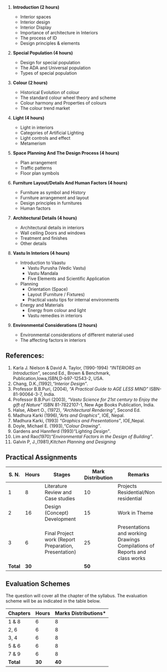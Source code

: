 1. **Introduction (2 hours)**
    * Interior spaces
    * Interior design
    * Interior Display
    * Importance of architecture in Interiors
    * The process of ID
    * Design principles & elements
    
2. **Special Population (4 hours)**
    * Design for special population
    * The ADA and Universal population
    * Types of special population
    
3. **Colour (2 hours)**
    * Historical Evolution of colour
    * The standard colour wheel theory and scheme
    * Colour harmony and Properties of colours
    * The colour trend market
    
4. **Light (4 hours)**
    * Light in interiors
    * Categories of Artificial Lighting
    * Light controls and effect
    * Metamerism
    
5. **Space Planning And The Design Process (4 hours)**
    * Plan arrangement
    * Traffic patterns
    * Floor plan symbols
    
6. **Furniture Layout/Details And Human Factors (4 hours)**
    * Furniture as symbol and History
    * Furniture arrangement and layout
    * Design principles in furnitures
    * Human factors
    
7. **Architectural Details (4 hours)**
    * Architectural details in interiors
    * Wall ceiling Doors and windows
    * Treatment and finishes
    * Other details 
    
8. **Vastu In Interiors (4 hours)**
    * Introduction to Vaastu
        * Vastu Purusha (Vedic Vastu)
        * Vastu Mandala
        * Five Elements and Scientific Application
    * Planning
        * Orientation (Space)
        * Layout (Furniture / Fixtures) 
        * Practical vastu tips for internal environments
    * Energy and Materials
        * Energy from colour and light
        * Vastu remedies in interiors
    
9. **Environmental Considerations (2 hours)**
    * Environmental considerations of different material used
    * The affecting factors in interiors


## References: 

1. Karla J. Nielson & David A. Taylor, (1990-1994) *“INTERIORS an Introduction”*, second Ed., Brown & Benchmark, Publication,Iowa,ISBN,D-b97-12543-2, USA.
2. Chang, D.K.,(1992),*“Interior Design”*. 
3. Professor B.B.Puri, (2004), *“A Practical Guide to AGE LESS MIND”* ISBN-81-90064-3-7, India. 
4. Professor B.B.Puri (2003), *“Vastu Science for 21st century to Enjoy the gift of Nature”* ISBN 81-7822107-1, New Age Books Publication, India.
5. Halse, Albert O., (1972), *“Architectural Rendering”*, Second Ed.
6. Madhura Karki (1996),*“Arts and Graphics”*, IOE, Nepal.
7. Madhura Karki, (1993) *“Graphics and Presentations”*, IOE,Nepal.
8. Doyle, Michael E. (1993),*“Colour Drawing”*.
9. Gardens and Hannferd (1993)*“Lighting Design”*.
10. Lim and Rao(1970)*“Environmental Factors in the Design of Building”*.
11. Galvin P, J.,(1981),*Kitchen Planning and Designing*

## Practical Assignments

| S. N.     | Hours  | Stages                                                | Mark Distribution | Remarks                                                                     |
| --------- | ------ | ----------------------------------------------------- | ----------------- | --------------------------------------------------------------------------- |
| 1         | 8      | Literature Review and Case studies                    | 10                | Projects Residential/Non residential                                        |
| 2         | 16     | Design (Concept) Development                          | 15                | Work in Theme                                                               |
| 3         | 6      | Final Project work (Report Preparation, Presentation) | 25                | Presentations and working Drawings  Compilations of Reports and class works |
| **Total** | **30** |                                                       | **50**            |                                                                             |

## Evaluation Schemes

The question will cover all the chapter of the syllabus. The evaluation scheme will be as indicated in the table below.

| Chapters  | Hours  | Marks Distributions* |
| --------- | ------ | -------------------- |
| 1 & 8     | 6      | 8                    |
| 2, 6      | 6      | 8                    |
| 3, 4      | 6      | 8                    |
| 5 & 6     | 6      | 8                    |
| 7 & 9     | 6      | 8                    |
| **Total** | **30** | **40**               |
